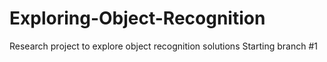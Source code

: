 # Exploring-Object-Recognition
Research project to explore object recognition solutions
Starting branch #1
